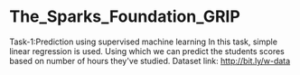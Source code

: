 # The_Sparks_Foundation_GRIP
Task-1:Prediction using supervised machine learning
In this task, simple linear regression is used. Using which we can predict the students scores based on number of hours they've studied.
Dataset link: http://bit.ly/w-data
